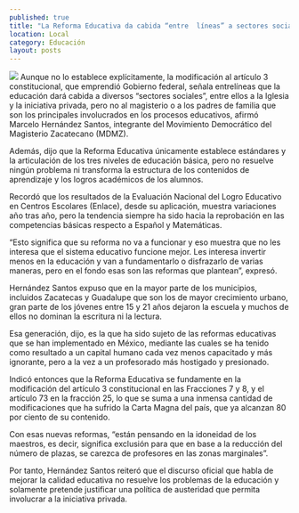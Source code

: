 ```yaml
---
published: true
title: "La Reforma Educativa da cabida “entre  líneas” a sectores sociales: Hernández"
location: Local
category: Educación
layout: posts
---
```


![](http://i.imgur.com/5SC3fUDm.jpg)
Aunque no lo establece explícitamente, la modificación al artículo 3 constitucional, que emprendió Gobierno federal, señala entrelíneas que la educación dará cabida a diversos “sectores sociales”, entre ellos a la Iglesia y la iniciativa privada, pero no al magisterio o a los padres de familia que son los principales involucrados en los procesos educativos, afirmó Marcelo Hernández Santos, integrante del Movimiento Democrático del Magisterio Zacatecano (MDMZ).

Además, dijo que la Reforma Educativa únicamente establece estándares y la articulación de los tres niveles de educación básica, pero no resuelve ningún problema ni transforma la estructura de los contenidos de aprendizaje y los logros académicos de los alumnos.

Recordó que los resultados de la Evaluación Nacional del Logro Educativo en Centros Escolares (Enlace), desde su aplicación, muestra variaciones año tras año, pero la tendencia siempre ha sido hacia la reprobación en las competencias básicas respecto a Español y Matemáticas.

“Esto significa que su reforma no va a funcionar y eso muestra que no les interesa que el sistema educativo funcione mejor. Les interesa invertir menos en la educación y van a fundamentarlo o disfrazarlo de varias maneras, pero en el fondo esas son las reformas que plantean”, expresó.

Hernández Santos expuso que en la mayor parte de los municipios, incluidos Zacatecas y Guadalupe que son los de mayor crecimiento urbano, gran parte de los jóvenes entre 15 y 21 años dejaron la escuela y muchos de ellos no dominan la escritura ni la lectura.

Esa generación, dijo, es la que ha sido sujeto de las reformas educativas que se han implementado en México, mediante las cuales se ha tenido como resultado a un capital humano cada vez menos capacitado y más ignorante, pero a la vez a un profesorado más hostigado y presionado.

Indicó entonces que la Reforma Educativa se fundamente en la modificación del artículo 3 constitucional en las Fracciones 7 y 8, y el artículo 73 en la fracción 25, lo que se suma a una inmensa cantidad de modificaciones que ha sufrido la Carta Magna del país, que ya alcanzan 80 por ciento de su contenido.

Con esas nuevas reformas, “están pensando en la idoneidad de los maestros, es decir, significa exclusión para que en base a la reducción del número de plazas, se carezca de profesores en las zonas marginales”.

Por tanto, Hernández Santos reiteró que el discurso oficial que habla de mejorar la calidad educativa no resuelve los problemas de la educación y solamente pretende justificar una política de austeridad que permita involucrar a la iniciativa privada.

